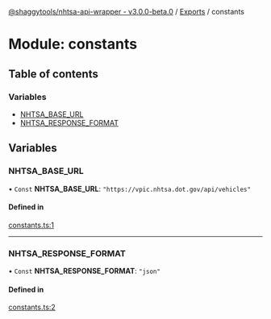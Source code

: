[@shaggytools/nhtsa-api-wrapper - v3.0.0-beta.0](../index.md) / [Exports](../modules.md) / constants

# Module: constants

## Table of contents

### Variables

- [NHTSA_BASE_URL](constants.md#nhtsa_base_url)
- [NHTSA_RESPONSE_FORMAT](constants.md#nhtsa_response_format)

## Variables

### NHTSA_BASE_URL

• `Const` **NHTSA_BASE_URL**: `"https://vpic.nhtsa.dot.gov/api/vehicles"`

#### Defined in

[constants.ts:1](https://github.com/ShaggyTech/nhtsa-api-wrapper/blob/main/packages/lib/src/constants.ts#L1)

---

### NHTSA_RESPONSE_FORMAT

• `Const` **NHTSA_RESPONSE_FORMAT**: `"json"`

#### Defined in

[constants.ts:2](https://github.com/ShaggyTech/nhtsa-api-wrapper/blob/main/packages/lib/src/constants.ts#L2)
